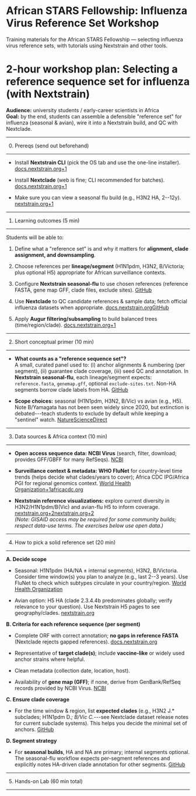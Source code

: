 # African STARS Fellowship: Influenza Virus Reference Set Workshop
Training materials for the African STARS Fellowship — selecting influenza virus reference sets, with tutorials using Nextstrain and other tools.

2-hour workshop plan: Selecting a reference sequence set for influenza (with Nextstrain)
========================================================================================

**Audience:** university students / early-career scientists in Africa\
**Goal:** by the end, students can assemble a defensible "reference set" for influenza (seasonal & avian), wire it into a Nextstrain build, and QC with Nextclade.

* * * * *

0) Prereqs (send out beforehand)
--------------------------------

-   Install **Nextstrain CLI** (pick the OS tab and use the one-line installer). [docs.nextstrain.org+1](https://docs.nextstrain.org/en/latest/install.html?utm_source=chatgpt.com)

-   Install **Nextclade** (web is fine; CLI recommended for batches). [docs.nextstrain.org+1](https://docs.nextstrain.org/projects/nextclade/en/stable/user/nextclade-web/getting-started.html?utm_source=chatgpt.com)

-   Make sure you can view a seasonal flu build (e.g., H3N2 HA, 2--12y). [nextstrain.org+1](https://nextstrain.org/flu/seasonal/h3n2/ha/12y?utm_source=chatgpt.com)

* * * * *

1) Learning outcomes (5 min)
----------------------------

Students will be able to:

1.  Define what a "reference set" is and why it matters for **alignment, clade assignment, and downsampling**.

2.  Choose references per **lineage/segment** (H1N1pdm, H3N2, B/Victoria; plus optional H5) appropriate for African surveillance contexts.

3.  Configure **Nextstrain seasonal-flu** to use chosen references (reference FASTA, gene map GFF, clade files, exclude sites). [GitHub](https://github.com/nextstrain/seasonal-flu)

4.  Use **Nextclade** to QC candidate references & sample data; fetch official influenza datasets when appropriate. [docs.nextstrain.org](https://docs.nextstrain.org/projects/nextclade/en/stable/?utm_source=chatgpt.com)[GitHub](https://github.com/nextstrain/nextclade_data/releases?utm_source=chatgpt.com)

5.  Apply **Augur filtering/subsampling** to build balanced trees (time/region/clade). [docs.nextstrain.org+1](https://docs.nextstrain.org/en/latest/guides/bioinformatics/filtering-and-subsampling.html?utm_source=chatgpt.com)

* * * * *

2) Short conceptual primer (10 min)
-----------------------------------

-   **What counts as a "reference sequence set"?**\
    A small, curated panel used to: (i) anchor alignments & numbering (per segment), (ii) guarantee clade coverage, (iii) seed QC and annotation. In **Nextstrain seasonal-flu**, each lineage/segment expects: `reference.fasta`, `genemap.gff`, optional `exclude-sites.txt`. Non-HA segments borrow clade labels from HA. [GitHub](https://github.com/nextstrain/seasonal-flu)

-   **Scope choices:** seasonal (H1N1pdm, H3N2, B/Vic) vs avian (e.g., H5). Note B/Yamagata has not been seen widely since 2020, but extinction is debated---teach students to exclude by default while keeping a "sentinel" watch. [Nature](https://www.nature.com/articles/s41541-024-01010-y?utm_source=chatgpt.com)[ScienceDirect](https://www.sciencedirect.com/science/article/pii/S0264410X24011320?utm_source=chatgpt.com)

* * * * *

3) Data sources & Africa context (10 min)
-----------------------------------------

-   **Open access sequence data:** **NCBI Virus** (search, filter, download; provides GFF/GBFF for many RefSeqs). [NCBI](https://www.ncbi.nlm.nih.gov/labs/virus/vssi/docs/help/?utm_source=chatgpt.com)

-   **Surveillance context & metadata:** **WHO FluNet** for country-level time trends (helps decide what clades/years to cover); Africa CDC IPG/Africa PGI for regional genomics context. [World Health Organization+1](https://www.who.int/tools/flunet?utm_source=chatgpt.com)[africacdc.org](https://africacdc.org/institutes/ipg/?utm_source=chatgpt.com)

-   **Nextstrain reference visualizations:** explore current diversity in H3N2/H1N1pdm/B(Vic) and avian-flu H5 to inform coverage. [nextstrain.org+2nextstrain.org+2](https://nextstrain.org/flu/seasonal/h3n2/ha/12y?utm_source=chatgpt.com)\
    *(Note: GISAID access may be required for some community builds; respect data-use terms. The exercises below use open data.)*

* * * * *

4) How to pick a solid reference set (20 min)
---------------------------------------------

**A. Decide scope**

-   Seasonal: H1N1pdm (HA/NA ± internal segments), H3N2, B/Victoria. Consider time window(s) you plan to analyze (e.g., last 2--3 years). Use FluNet to check which subtypes circulate in your country/region. [World Health Organization](https://www.who.int/tools/flunet/flunet-summary?utm_source=chatgpt.com)

-   Avian option: H5 HA (clade 2.3.4.4b predominates globally; verify relevance to your question). Use Nextstrain H5 pages to see geography/clades. [nextstrain.org](https://nextstrain.org/avian-flu/h5n1/ha/2y?utm_source=chatgpt.com)

**B. Criteria for each reference sequence (per segment)**

-   Complete ORF with correct annotation; **no gaps in reference FASTA** (Nextclade rejects gapped references). [docs.nextstrain.org](https://docs.nextstrain.org/projects/nextclade/en/3.13.2/changes/CHANGELOG.html?utm_source=chatgpt.com)

-   Representative of **target clade(s)**; include **vaccine-like** or widely used anchor strains where helpful.

-   Clean metadata (collection date, location, host).

-   Availability of **gene map (GFF)**; if none, derive from GenBank/RefSeq records provided by NCBI Virus. [NCBI](https://www.ncbi.nlm.nih.gov/labs/virus/vssi/docs/help/?utm_source=chatgpt.com)

**C. Ensure clade coverage**

-   For the time window & region, list **expected clades** (e.g., H3N2 J.* subclades; H1N1pdm D.*; B/Vic C.*---see Nextclade dataset release notes for current subclade systems). This helps you decide the minimal set of anchors. [GitHub](https://github.com/nextstrain/nextclade_data/releases?utm_source=chatgpt.com)

**D. Segment strategy**

-   For **seasonal builds**, HA and NA are primary; internal segments optional. The seasonal-flu workflow expects per-segment references and explicitly notes HA-driven clade annotation for other segments. [GitHub](https://github.com/nextstrain/seasonal-flu)

* * * * *

5) Hands-on Lab (60 min total)
------------------------------





